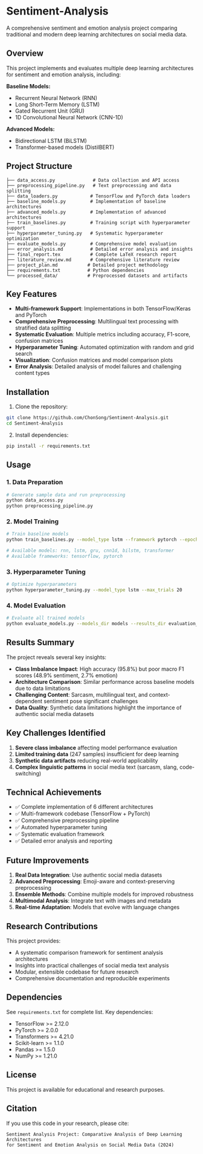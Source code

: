 # Sentiment-Analysis

A comprehensive sentiment and emotion analysis project comparing traditional and modern deep learning architectures on social media data.

## Overview

This project implements and evaluates multiple deep learning architectures for sentiment and emotion analysis, including:

**Baseline Models:**
- Recurrent Neural Network (RNN)
- Long Short-Term Memory (LSTM)
- Gated Recurrent Unit (GRU)
- 1D Convolutional Neural Network (CNN-1D)

**Advanced Models:**
- Bidirectional LSTM (BiLSTM)
- Transformer-based models (DistilBERT)

## Project Structure

```
├── data_access.py              # Data collection and API access
├── preprocessing_pipeline.py   # Text preprocessing and data splitting
├── data_loaders.py            # TensorFlow and PyTorch data loaders
├── baseline_models.py         # Implementation of baseline architectures
├── advanced_models.py         # Implementation of advanced architectures
├── train_baselines.py         # Training script with hyperparameter support
├── hyperparameter_tuning.py   # Systematic hyperparameter optimization
├── evaluate_models.py         # Comprehensive model evaluation
├── error_analysis.md          # Detailed error analysis and insights
├── final_report.tex           # Complete LaTeX research report
├── literature_review.md       # Comprehensive literature review
├── project_plan.md           # Detailed project methodology
├── requirements.txt          # Python dependencies
└── processed_data/           # Preprocessed datasets and artifacts
```

## Key Features

- **Multi-framework Support**: Implementations in both TensorFlow/Keras and PyTorch
- **Comprehensive Preprocessing**: Multilingual text processing with stratified data splitting
- **Systematic Evaluation**: Multiple metrics including accuracy, F1-score, confusion matrices
- **Hyperparameter Tuning**: Automated optimization with random and grid search
- **Visualization**: Confusion matrices and model comparison plots
- **Error Analysis**: Detailed analysis of model failures and challenging content types

## Installation

1. Clone the repository:
```bash
git clone https://github.com/ChonSong/Sentiment-Analysis.git
cd Sentiment-Analysis
```

2. Install dependencies:
```bash
pip install -r requirements.txt
```

## Usage

### 1. Data Preparation
```bash
# Generate sample data and run preprocessing
python data_access.py
python preprocessing_pipeline.py
```

### 2. Model Training
```bash
# Train baseline models
python train_baselines.py --model_type lstm --framework pytorch --epochs 10

# Available models: rnn, lstm, gru, cnn1d, bilstm, transformer
# Available frameworks: tensorflow, pytorch
```

### 3. Hyperparameter Tuning
```bash
# Optimize hyperparameters
python hyperparameter_tuning.py --model_type lstm --max_trials 20
```

### 4. Model Evaluation
```bash
# Evaluate all trained models
python evaluate_models.py --models_dir models --results_dir evaluation_results
```

## Results Summary

The project reveals several key insights:

- **Class Imbalance Impact**: High accuracy (95.8%) but poor macro F1 scores (48.9% sentiment, 2.7% emotion)
- **Architecture Comparison**: Similar performance across baseline models due to data limitations
- **Challenging Content**: Sarcasm, multilingual text, and context-dependent sentiment pose significant challenges
- **Data Quality**: Synthetic data limitations highlight the importance of authentic social media datasets

## Key Challenges Identified

1. **Severe class imbalance** affecting model performance evaluation
2. **Limited training data** (247 samples) insufficient for deep learning
3. **Synthetic data artifacts** reducing real-world applicability
4. **Complex linguistic patterns** in social media text (sarcasm, slang, code-switching)

## Technical Achievements

- ✅ Complete implementation of 6 different architectures
- ✅ Multi-framework codebase (TensorFlow + PyTorch)
- ✅ Comprehensive preprocessing pipeline
- ✅ Automated hyperparameter tuning
- ✅ Systematic evaluation framework
- ✅ Detailed error analysis and reporting

## Future Improvements

1. **Real Data Integration**: Use authentic social media datasets
2. **Advanced Preprocessing**: Emoji-aware and context-preserving preprocessing
3. **Ensemble Methods**: Combine multiple models for improved robustness
4. **Multimodal Analysis**: Integrate text with images and metadata
5. **Real-time Adaptation**: Models that evolve with language changes

## Research Contributions

This project provides:
- A systematic comparison framework for sentiment analysis architectures
- Insights into practical challenges of social media text analysis
- Modular, extensible codebase for future research
- Comprehensive documentation and reproducible experiments

## Dependencies

See `requirements.txt` for complete list. Key dependencies:
- TensorFlow >= 2.12.0
- PyTorch >= 2.0.0
- Transformers >= 4.21.0
- Scikit-learn >= 1.1.0
- Pandas >= 1.5.0
- NumPy >= 1.21.0

## License

This project is available for educational and research purposes.

## Citation

If you use this code in your research, please cite:
```
Sentiment Analysis Project: Comparative Analysis of Deep Learning Architectures
for Sentiment and Emotion Analysis on Social Media Data (2024)
```